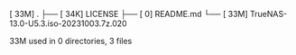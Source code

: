 [ 33M]  .
├── [ 34K]  LICENSE
├── [   0]  README.md
└── [ 33M]  TrueNAS-13.0-U5.3.iso-20231003.7z.020

  33M used in 0 directories, 3 files
